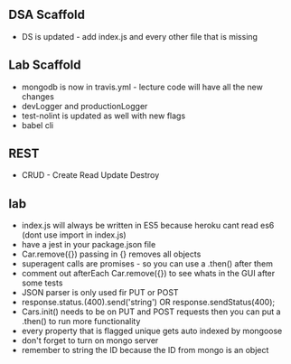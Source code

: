 ## DSA Scaffold
- DS is updated - add index.js and every other file that is missing

## Lab Scaffold
- mongodb is now in travis.yml - lecture code will have all the new changes
- devLogger and productionLogger
- test-nolint is updated as well with new flags
- babel cli

## REST
- CRUD - Create Read Update Destroy

## lab
- index.js will always be written in ES5 because heroku cant read es6 (dont use import in index.js)
- have a jest in your package.json file
- Car.remove({}) passing in {} removes all objects 
- superagent calls are promises - so you can use a .then() after them
- comment out afterEach Car.remove({}) to see whats in the GUI after some tests
- JSON parser is only used fir PUT or POST
- response.status.(400).send('string') OR response.sendStatus(400);
- Cars.init() needs to be on PUT and POST requests then you can put a .then() to run more functionality
- every property that is flagged unique gets auto indexed by mongoose
- don't forget to turn on mongo server
- remember to string the ID because the ID from mongo is an object